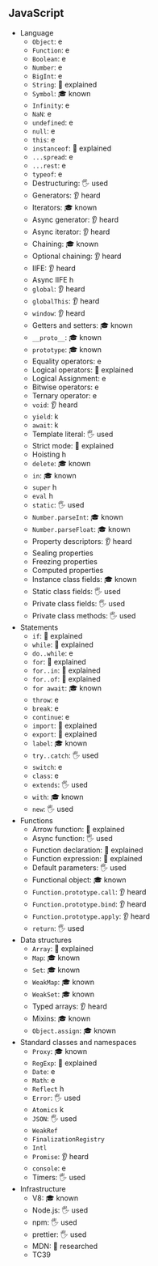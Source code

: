 ## JavaScript

- Language
  - `Object`: e
  - `Function`: e
  - `Boolean`: e
  - `Number`: e
  - `BigInt`: e
  - `String`: 🙋 explained
  - `Symbol`: 🎓 known
  - `Infinity`: e
  - `NaN`: e
  - `undefined`: e
  - `null`: e
  - `this`: e
  - `instanceof`: 🙋 explained
  - `...spread`: e
  - `...rest`: e
  - `typeof`: e
  - Destructuring: 🖐️ used
  - Generators: 👂 heard
  - Iterators: 🎓 known
  - Async generator: 👂 heard
  - Async iterator: 👂 heard
  - Chaining: 🎓 known
  - Optional chaining: 👂 heard
  - IIFE: 👂 heard
  - Async IIFE h
  - `global`: 👂 heard
  - `globalThis`: 👂 heard
  - `window`: 👂 heard
  - Getters and setters: 🎓 known
  - `__proto__`: 🎓 known
  - `prototype`: 🎓 known
  - Equality operators: e
  - Logical operators: 🙋 explained
  - Logical Assignment: e
  - Bitwise operators: e
  - Ternary operator: e
  - `void`: 👂 heard
  - `yield`: k
  - `await`: k
  - Template literal: 🖐️ used
  - Strict mode: 🙋 explained
  - Hoisting h
  - `delete`: 🎓 known
  - `in`: 🎓 known
  - `super` h
  - `eval` h
  - `static`: 🖐️ used
  - `Number.parseInt`: 🎓 known
  - `Number.parseFloat`: 🎓 known
  - Property descriptors: 👂 heard
  - Sealing properties
  - Freezing properties
  - Computed properties
  - Instance class fields: 🎓 known
  - Static class fields: 🖐️ used
  - Private class fields: 🖐️ used
  - Private class methods: 🖐️ used
- Statements
  - `if`: 🙋 explained
  - `while`: 🙋 explained
  - `do..while`: e
  - `for`: 🙋 explained
  - `for..in`: 🙋 explained
  - `for..of`: 🙋 explained
  - `for await`: 🎓 known
  - `throw`: e
  - `break`: e
  - `continue`: e
  - `import`: 🙋 explained
  - `export`: 🙋 explained
  - `label`: 🎓 known
  - `try..catch`: 🖐️ used
  - `switch`: e
  - `class`: e
  - `extends`: 🖐️ used
  - `with`: 🎓 known
  - `new`: 🖐️ used
- Functions
  - Arrow function: 🙋 explained
  - Async function: 🖐️ used
  - Function declaration: 🙋 explained
  - Function expression: 🙋 explained
  - Default parameters: 🖐️ used
  - Functional object: 🎓 known
  - `Function.prototype.call`: 👂 heard
  - `Function.prototype.bind`: 👂 heard
  - `Function.prototype.apply`: 👂 heard
  - `return`: 🖐️ used
- Data structures
  - `Array`: 🙋 explained
  - `Map`: 🎓 known
  - `Set`: 🎓 known
  - `WeakMap`: 🎓 known
  - `WeakSet`: 🎓 known
  - Typed arrays: 👂 heard
  - Mixins: 🎓 known
  - `Object.assign`: 🎓 known
- Standard classes and namespaces
  - `Proxy`: 🎓 known
  - `RegExp`: 🙋 explained
  - `Date`: e
  - `Math`: e
  - `Reflect` h
  - `Error`: 🖐️ used
  - `Atomics` k
  - `JSON`: 🖐️ used
  - `WeakRef`
  - `FinalizationRegistry`
  - `Intl`
  - `Promise`: 👂 heard
  - `console`: e
  - Timers: 🖐️ used
- Infrastructure
  - V8: 🎓 known
  - Node.js: 🖐️ used
  - npm: 🖐️ used
  - prettier: 🖐️ used
  - MDN: 🔬 researched
  - TC39
